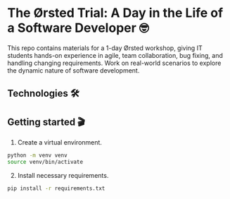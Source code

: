# The Ørsted Trial: A Day in the Life of a Software Developer 🤓
This repo contains materials for a 1-day Ørsted workshop, giving IT students hands-on experience in agile, team collaboration, bug fixing, and handling changing requirements. Work on real-world scenarios to explore the dynamic nature of software development.

## Technologies 🛠

## Getting started 🎬
1. Create a virtual environment.

```bash
python -m venv venv
source venv/bin/activate
```

2. Install necessary requirements.

```bash
pip install -r requirements.txt
```